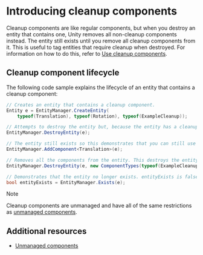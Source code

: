 # Introducing cleanup components

Cleanup components are like regular components, but when you destroy an entity that contains one, Unity removes all non-cleanup components instead. The entity still exists until you remove all cleanup components from it. This is useful to tag entities that require cleanup when destroyed. For information on how to do this, refer to [Use cleanup components](components-cleanup-create.md#perform-cleanup).

## Cleanup component lifecycle

The following code sample explains the lifecycle of an entity that contains a cleanup component:

```c#
// Creates an entity that contains a cleanup component.
Entity e = EntityManager.CreateEntity(
    typeof(Translation), typeof(Rotation), typeof(ExampleCleanup));

// Attempts to destroy the entity but, because the entity has a cleanup component, Unity doesn't actually destroy the entity. Instead, Unity just removes the Translation and Rotation components. 
EntityManager.DestroyEntity(e);

// The entity still exists so this demonstrates that you can still use the entity normally.
EntityManager.AddComponent<Translation>(e);

// Removes all the components from the entity. This destroys the entity.
EntityManager.DestroyEntity(e, new ComponentTypes(typeof(ExampleCleanup), typeof(Translation)));

// Demonstrates that the entity no longer exists. entityExists is false. 
bool entityExists = EntityManager.Exists(e);
```

> [!NOTE]
> Cleanup components are unmanaged and have all of the same restrictions as [unmanaged components](components-unmanaged.md).

## Additional resources
* [Unmanaged components](components-unmanaged.md)